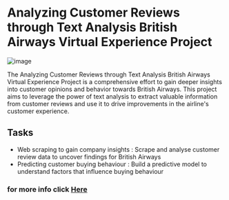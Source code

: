 # Analyzing Customer Reviews through Text Analysis British Airways Virtual Experience Project
![image](https://user-images.githubusercontent.com/121770900/216682379-18201355-6c35-4f04-95f1-9e99c98a3442.png)

The Analyzing Customer Reviews through Text Analysis British Airways Virtual Experience Project is a comprehensive effort to gain deeper insights into customer opinions and behavior towards British Airways. This project aims to leverage the power of text analysis to extract valuable information from customer reviews and use it to drive improvements in the airline's customer experience.
## Tasks
- Web scraping to gain company insights
: Scrape and analyse customer review data to uncover findings for British Airways
- Predicting customer buying behaviour
: Build a predictive model to understand factors that influence buying behaviour

### for more info click <a href="https://www.theforage.com/virtual-internships/prototype/NjynCWzGSaWXQCxSX/Data-Science?ref=npp2Fg6TpniuX7DK2">Here</a>
